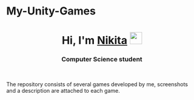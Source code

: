# My-Unity-Games
<h1 align='center'>
  Hi, I'm <a href="https://www.instagram.com/duuwindi/" target='_blank'>Nikita</a>
  <img src="https://uploads.scratch.mit.edu/get_image/gallery/3877423_170x100.png" height="32"/>
</h1>
<h3 align='center'>
  Computer Science student
</h3>
</br>
<p>The repository consists of several games developed by me, screenshots and a description are attached to each game.</p>